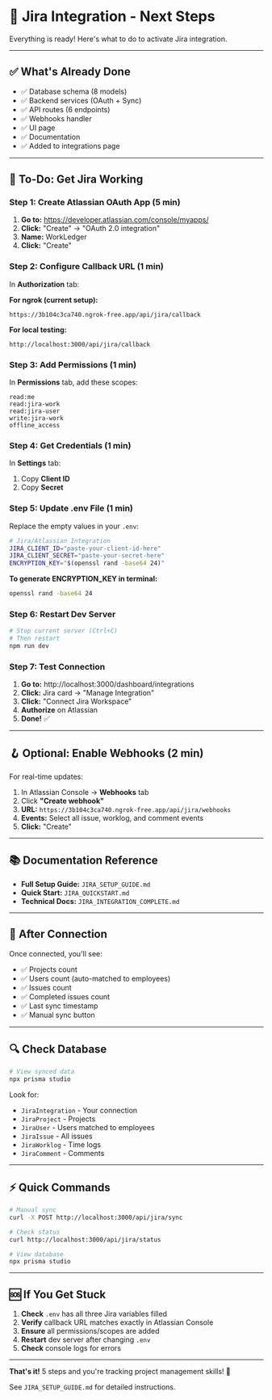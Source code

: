 # 🚀 Jira Integration - Next Steps

Everything is ready! Here's what to do to activate Jira integration.

---

## ✅ What's Already Done

- ✅ Database schema (8 models)
- ✅ Backend services (OAuth + Sync)
- ✅ API routes (6 endpoints)
- ✅ Webhooks handler
- ✅ UI page
- ✅ Documentation
- ✅ Added to integrations page

---

## 📝 To-Do: Get Jira Working

### Step 1: Create Atlassian OAuth App (5 min)

1. **Go to:** https://developer.atlassian.com/console/myapps/
2. **Click:** "Create" → "OAuth 2.0 integration"
3. **Name:** WorkLedger
4. **Click:** "Create"

### Step 2: Configure Callback URL (1 min)

In **Authorization** tab:

**For ngrok (current setup):**
```
https://3b104c3ca740.ngrok-free.app/api/jira/callback
```

**For local testing:**
```
http://localhost:3000/api/jira/callback
```

### Step 3: Add Permissions (1 min)

In **Permissions** tab, add these scopes:

```
read:me
read:jira-work
read:jira-user
write:jira-work
offline_access
```

### Step 4: Get Credentials (1 min)

In **Settings** tab:
1. Copy **Client ID**
2. Copy **Secret**

### Step 5: Update .env File (1 min)

Replace the empty values in your `.env`:

```bash
# Jira/Atlassian Integration
JIRA_CLIENT_ID="paste-your-client-id-here"
JIRA_CLIENT_SECRET="paste-your-secret-here"
ENCRYPTION_KEY="$(openssl rand -base64 24)"
```

**To generate ENCRYPTION_KEY in terminal:**
```bash
openssl rand -base64 24
```

### Step 6: Restart Dev Server

```bash
# Stop current server (Ctrl+C)
# Then restart
npm run dev
```

### Step 7: Test Connection

1. **Go to:** http://localhost:3000/dashboard/integrations
2. **Click:** Jira card → "Manage Integration"
3. **Click:** "Connect Jira Workspace"
4. **Authorize** on Atlassian
5. **Done!** ✅

---

## 🪝 Optional: Enable Webhooks (2 min)

For real-time updates:

1. In Atlassian Console → **Webhooks** tab
2. Click **"Create webhook"**
3. **URL:** `https://3b104c3ca740.ngrok-free.app/api/jira/webhooks`
4. **Events:** Select all issue, worklog, and comment events
5. **Click:** "Create"

---

## 📚 Documentation Reference

- **Full Setup Guide:** `JIRA_SETUP_GUIDE.md`
- **Quick Start:** `JIRA_QUICKSTART.md`
- **Technical Docs:** `JIRA_INTEGRATION_COMPLETE.md`

---

## 🎯 After Connection

Once connected, you'll see:

- ✅ Projects count
- ✅ Users count (auto-matched to employees)
- ✅ Issues count
- ✅ Completed issues count
- ✅ Last sync timestamp
- ✅ Manual sync button

---

## 🔍 Check Database

```bash
# View synced data
npx prisma studio
```

Look for:
- `JiraIntegration` - Your connection
- `JiraProject` - Projects
- `JiraUser` - Users matched to employees
- `JiraIssue` - All issues
- `JiraWorklog` - Time logs
- `JiraComment` - Comments

---

## ⚡ Quick Commands

```bash
# Manual sync
curl -X POST http://localhost:3000/api/jira/sync

# Check status
curl http://localhost:3000/api/jira/status

# View database
npx prisma studio
```

---

## 🆘 If You Get Stuck

1. **Check** `.env` has all three Jira variables filled
2. **Verify** callback URL matches exactly in Atlassian Console
3. **Ensure** all permissions/scopes are added
4. **Restart** dev server after changing `.env`
5. **Check** console logs for errors

---

**That's it!** 5 steps and you're tracking project management skills! 🚀

See `JIRA_SETUP_GUIDE.md` for detailed instructions.
